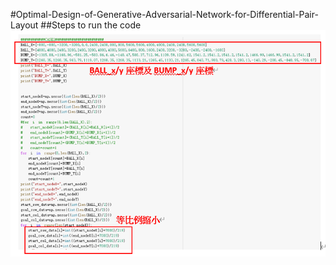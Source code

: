 #Optimal-Design-of-Generative-Adversarial-Network-for-Differential-Pair-Layout
##Steps to run the code
![image](https://github.com/Chien-chia-yen/Optimal-Design-of-Generative-Adversarial-Network-for-Differential-Pair-Layout/blob/main/pic/pic1.PNG)


